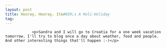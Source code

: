 ```yaml
---
layout: post
title: Hooray, Hooray, It&#039;s A Holi-Holiday
tag: 
---
```



                <p>Sandra and I will go to Croatia for a one week vacation tomorrow. I'll try to blog once a day about weather, food and people. And other interesting things that'll happen :-)</p>
            
